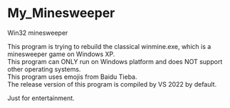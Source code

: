 # My_Minesweeper
Win32 minesweeper

This program is trying to rebuild the classical winmine.exe, which is a minesweeper game on Windows XP.  
This program can ONLY run on Windows platform and does NOT support other operating systems.  
This program uses emojis from Baidu Tieba.  
The release version of this program is compiled by VS 2022 by default.  

Just for entertainment.  
